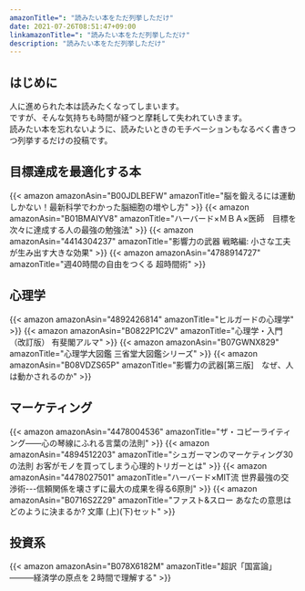 ```yaml
---
amazonTitle=": "読みたい本をただ列挙しただけ"
date: 2021-07-26T08:51:47+09:00
linkamazonTitle=": "読みたい本をただ列挙しただけ"
description: "読みたい本をただ列挙しただけ"
---
```


## はじめに
人に進められた本は読みたくなってしまいます。  
ですが、そんな気持ちも時間が経つと摩耗して失われていきます。  
読みたい本を忘れないように、読みたいときのモチベーションもなるべく書きつつ列挙するだけの投稿です。  

## 目標達成を最適化する本
{{< amazon amazonAsin="B00JDLBEFW" amazonTitle="脳を鍛えるには運動しかない！最新科学でわかった脳細胞の増やし方" >}}
{{< amazon amazonAsin="B01BMAIYV8" amazonTitle="ハーバード×ＭＢＡ×医師　目標を次々に達成する人の最強の勉強法" >}}
{{< amazon amazonAsin="4414304237" amazonTitle="影響力の武器 戦略編: 小さな工夫が生み出す大きな効果" >}}
{{< amazon amazonAsin="4788914727" amazonTitle="週40時間の自由をつくる 超時間術" >}}

## 心理学
{{< amazon amazonAsin="4892426814" amazonTitle="ヒルガードの心理学" >}}
{{< amazon amazonAsin="B0822P1C2V" amazonTitle="心理学・入門（改訂版） 有斐閣アルマ" >}}
{{< amazon amazonAsin="B07GWNX829" amazonTitle="心理学大図鑑 三省堂大図鑑シリーズ" >}}
{{< amazon amazonAsin="B08VDZS65P" amazonTitle="影響力の武器[第三版]　なぜ、人は動かされるのか" >}}

## マーケティング
{{< amazon amazonAsin="4478004536" amazonTitle="ザ・コピーライティング――心の琴線にふれる言葉の法則" >}}
{{< amazon amazonAsin="4894512203" amazonTitle="シュガーマンのマーケティング30の法則 お客がモノを買ってしまう心理的トリガーとは" >}}
{{< amazon amazonAsin="4478027501" amazonTitle="ハーバード×MIT流 世界最強の交渉術---信頼関係を壊さずに最大の成果を得る6原則" >}}
{{< amazon amazonAsin="B0716S2Z29" amazonTitle="ファスト&スロー あなたの意思はどのように決まるか? 文庫 (上)(下)セット" >}}

## 投資系
{{< amazon amazonAsin="B078X6182M" amazonTitle="超訳「国富論」―――経済学の原点を２時間で理解する" >}}

